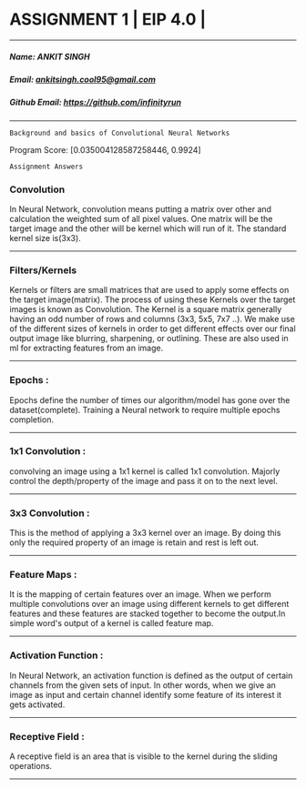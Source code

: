 # ASSIGNMENT 1 | EIP 4.0 |
---
##### Name: ANKIT SINGH
##### Email: ankitsingh.cool95@gmail.com
##### Github Email: https://github.com/infinityrun
---
`Background and basics of Convolutional Neural Networks`

Program Score: [0.035004128587258446, 0.9924]

`Assignment Answers`

### Convolution

In Neural Network, convolution means putting a matrix over other and calculation the weighted sum of all pixel values. One matrix will be the target image and the other will be kernel which will run of it. The standard kernel size is(3x3).
___
### Filters/Kernels 

Kernels or filters are small matrices that are used to apply some effects on the target image(matrix). The process of using these Kernels over the target images is known as Convolution. The Kernel is a square matrix generally having an odd number of rows and columns (3x3, 5x5, 7x7 ..). We make use of the different sizes of kernels in order to get different effects over our final output image like blurring, sharpening, or outlining. These are also used in ml for extracting features from an image. 
___

### Epochs :

Epochs define the number of times our algorithm/model has gone over the dataset(complete). Training a Neural network to require multiple epochs completion. 
___

### 1x1 Convolution :

convolving an image using a 1x1 kernel is called 1x1 convolution. Majorly control the depth/property of the image and pass it on to the next level.
___

### 3x3 Convolution :

This is the method of applying a 3x3 kernel over an image. By doing this only the required property of an image is retain and rest is left out. 
___
### Feature Maps :

It is the mapping of certain features over an image. When we perform multiple convolutions over an image using different kernels to get different features and these features are stacked together to become the output.In simple word's output of a kernel is called feature map.
___
### Activation Function :

In Neural Network, an activation function is defined as the output of certain channels from the given sets of input. In other words, when we give an image as input and certain channel identify some feature of its interest it gets activated.
___
### Receptive Field :

A receptive field is an area that is visible to the kernel during the sliding operations.
___
